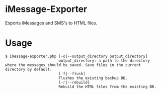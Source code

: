 iMessage-Exporter
=================
Exports iMessages and SMS's to HTML files.

Usage
=====
```
$ imessage-exporter.php [-o|--output_directory output_directory]
                        output_directory: a path to the directory where the messages should be saved. Save files in the current directory by default.
                        [-f|--flush]
                        Flushes the existing backup DB.
                        [-r|--rebuild]
                        Rebuild the HTML files from the existing DB.
```